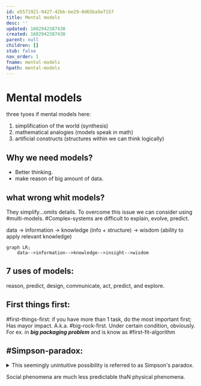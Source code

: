```yaml
---
id: e5571921-9427-42bb-be29-0d65ba5e7157
title: Mental models
desc: ''
updated: 1602942387430
created: 1602942387430
parent: null
children: []
stub: false
nav_order: 1
fname: mental-models
hpath: mental-models
---
```

# Mental models

three tyoes if mental models here:

1. simplification of the world (synthesis)
2. mathematical analogies (models speak in math)
3. artificial constructs (structures within we can think logically)

## Why we need models?

- Better thinking.
- make reason of big amount of data.

## what wrong whit models?

They simplify...omits details.
To overcome this issue we can consider using #multi-models.
 \#Complex-systems are difficult to explain, evolve, predict.

 data -> information -> knowledge (info + structure)  -> wisdom (ability to apply relevant knowledge)

```mermaid
graph LR;
    data-->information-->knowledge-->insight-->wisdom    
```

## 7 uses of models:

reason, predict, design, communicate, act, predict, and explore.

## First things first:

 \#first-things-first: if you have more than 1 task, do the most important first; Has mayor impact.
A.k.a. #big-rock-first. 
Under certain condition, obviously.
For ex. in **_big packaging problem_** and is know as #first-fit-algorithm

## #Simpson-paradox:

<details>
<summary>This seemingly unintuitive possibility is referred to as Simpson's paradox.</summary>
Let's go back to our example on problem accuracy competition to see how this can occur.
On Saturday, you solved 77 out of 88 attempted problems, but your friend solved 22 out of 2.2. You had solved more problems, but your friend pointed out that he was more accurate, since 7/8 < 2/2. Fair enough.
On Sunday, you only attempted 22 problems and got 11 correct. Your friend got 55 out of 88 problems correct. Your friend gloated once again, since 1/2 < 5/8.
However, the competition is about the one who solved more accurately over the weekend, not on individual days. Overall, you have solved 88 out of 1010 problems whereas your friend has solved 77 out of 1010 problems. Thus, despite your friend solving a higher proportion of problems on each day, you actually won the challenge by solving the higher proportion for the entire weekend! While your friend got furious, you calmly pointed him to this page: you had just shown an instance of Simpson's paradox.
</details>

Social phenomena are much less predictable thaN physical phenomena.

